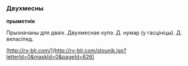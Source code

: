 ### Двухмесны
**прыметнік**

Прызначаны для дваіх. Двухмеснае купэ. Д. нумар (у гасцініцы). Д. веласіпед.

<a rel="author">[http://rv-blr.com/](http://rv-blr.com/slounik.jsp?letterId=0&maskId=0&pageId=826)</a>
